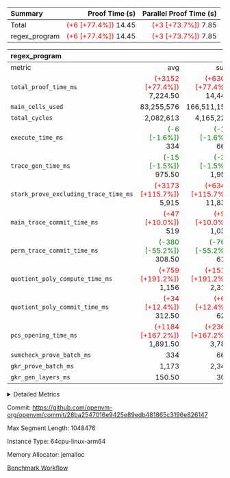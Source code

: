 | Summary | Proof Time (s) | Parallel Proof Time (s) |
|:---|---:|---:|
| Total | <span style='color: red'>(+6 [+77.4%])</span> 14.45 | <span style='color: red'>(+3 [+73.7%])</span> 7.85 |
| regex_program | <span style='color: red'>(+6 [+77.4%])</span> 14.45 | <span style='color: red'>(+3 [+73.7%])</span> 7.85 |


| regex_program |||||
|:---|---:|---:|---:|---:|
|metric|avg|sum|max|min|
| `total_proof_time_ms ` | <span style='color: red'>(+3152 [+77.4%])</span> 7,224.50 | <span style='color: red'>(+6305 [+77.4%])</span> 14,449 | <span style='color: red'>(+3329 [+73.7%])</span> 7,847 | <span style='color: red'>(+2976 [+82.1%])</span> 6,602 |
| `main_cells_used     ` |  83,255,576 |  166,511,152 |  93,500,799 |  73,010,353 |
| `total_cycles        ` |  2,082,613 |  4,165,226 |  2,243,715 |  1,921,511 |
| `execute_time_ms     ` | <span style='color: green'>(-6 [-1.6%])</span> 334 | <span style='color: green'>(-11 [-1.6%])</span> 668 | <span style='color: green'>(-9 [-2.4%])</span> 370 | <span style='color: green'>(-2 [-0.7%])</span> 298 |
| `trace_gen_time_ms   ` | <span style='color: green'>(-15 [-1.5%])</span> 975.50 | <span style='color: green'>(-30 [-1.5%])</span> 1,951 | <span style='color: green'>(-9 [-0.8%])</span> 1,156 | <span style='color: green'>(-21 [-2.6%])</span> 795 |
| `stark_prove_excluding_trace_time_ms` | <span style='color: red'>(+3173 [+115.7%])</span> 5,915 | <span style='color: red'>(+6346 [+115.7%])</span> 11,830 | <span style='color: red'>(+3347 [+112.5%])</span> 6,321 | <span style='color: red'>(+2999 [+119.5%])</span> 5,509 |
| `main_trace_commit_time_ms` | <span style='color: red'>(+47 [+10.0%])</span> 519 | <span style='color: red'>(+94 [+10.0%])</span> 1,038 | <span style='color: red'>(+53 [+10.0%])</span> 583 | <span style='color: red'>(+41 [+9.9%])</span> 455 |
| `perm_trace_commit_time_ms` | <span style='color: green'>(-380 [-55.2%])</span> 308.50 | <span style='color: green'>(-760 [-55.2%])</span> 617 | <span style='color: green'>(-410 [-55.4%])</span> 330 | <span style='color: green'>(-350 [-54.9%])</span> 287 |
| `quotient_poly_compute_time_ms` | <span style='color: red'>(+759 [+191.2%])</span> 1,156 | <span style='color: red'>(+1518 [+191.2%])</span> 2,312 | <span style='color: red'>(+798 [+183.4%])</span> 1,233 | <span style='color: red'>(+720 [+200.6%])</span> 1,079 |
| `quotient_poly_commit_time_ms` | <span style='color: red'>(+34 [+12.4%])</span> 312.50 | <span style='color: red'>(+69 [+12.4%])</span> 625 | <span style='color: red'>(+39 [+12.5%])</span> 351 | <span style='color: red'>(+30 [+12.3%])</span> 274 |
| `pcs_opening_time_ms ` | <span style='color: red'>(+1184 [+167.2%])</span> 1,891.50 | <span style='color: red'>(+2367 [+167.2%])</span> 3,783 | <span style='color: red'>(+1263 [+167.1%])</span> 2,019 | <span style='color: red'>(+1104 [+167.3%])</span> 1,764 |
| `sumcheck_prove_batch_ms` |  334 |  668 |  348 |  320 |
| `gkr_prove_batch_ms  ` |  1,173 |  2,346 |  1,202 |  1,144 |
| `gkr_gen_layers_ms   ` |  150.50 |  301 |  167 |  134 |



<details>
<summary>Detailed Metrics</summary>

|  | generate_perm_trace_time_ms |
| --- |
|  | 0 | 

| group | num_segments | keygen_time_ms | commit_exe_time_ms |
| --- | --- | --- | --- |
| regex_program | 2 | 519 | 20 | 

| group | air_name | quotient_deg | interactions | constraints |
| --- | --- | --- | --- | --- |
| regex_program | AccessAdapterAir<16> | 2 | 5 | 10 | 
| regex_program | AccessAdapterAir<2> | 2 | 5 | 10 | 
| regex_program | AccessAdapterAir<32> | 2 | 5 | 10 | 
| regex_program | AccessAdapterAir<4> | 2 | 5 | 10 | 
| regex_program | AccessAdapterAir<8> | 2 | 5 | 10 | 
| regex_program | BitwiseOperationLookupAir<8> | 2 | 2 | 4 | 
| regex_program | KeccakVmAir | 2 | 321 | 4,251 | 
| regex_program | MemoryMerkleAir<8> | 2 | 4 | 37 | 
| regex_program | PersistentBoundaryAir<8> | 2 | 3 | 6 | 
| regex_program | PhantomAir | 2 | 3 | 4 | 
| regex_program | Poseidon2PeripheryAir<BabyBearParameters>, 1> | 2 | 1 | 286 | 
| regex_program | ProgramAir | 2 | 1 | 4 | 
| regex_program | RangeTupleCheckerAir<2> | 2 | 1 | 4 | 
| regex_program | Rv32HintStoreAir | 2 | 18 | 19 | 
| regex_program | VariableRangeCheckerAir | 2 | 1 | 4 | 
| regex_program | VmAirWrapper<Rv32BaseAluAdapterAir, BaseAluCoreAir<4, 8> | 2 | 20 | 26 | 
| regex_program | VmAirWrapper<Rv32BaseAluAdapterAir, LessThanCoreAir<4, 8> | 2 | 18 | 32 | 
| regex_program | VmAirWrapper<Rv32BaseAluAdapterAir, ShiftCoreAir<4, 8> | 2 | 24 | 80 | 
| regex_program | VmAirWrapper<Rv32BranchAdapterAir, BranchEqualCoreAir<4> | 2 | 11 | 15 | 
| regex_program | VmAirWrapper<Rv32BranchAdapterAir, BranchLessThanCoreAir<4, 8> | 2 | 13 | 29 | 
| regex_program | VmAirWrapper<Rv32CondRdWriteAdapterAir, Rv32JalLuiCoreAir> | 2 | 10 | 13 | 
| regex_program | VmAirWrapper<Rv32JalrAdapterAir, Rv32JalrCoreAir> | 2 | 16 | 13 | 
| regex_program | VmAirWrapper<Rv32LoadStoreAdapterAir, LoadSignExtendCoreAir<4, 8> | 2 | 18 | 22 | 
| regex_program | VmAirWrapper<Rv32LoadStoreAdapterAir, LoadStoreCoreAir<4> | 2 | 17 | 29 | 
| regex_program | VmAirWrapper<Rv32MultAdapterAir, DivRemCoreAir<4, 8> | 2 | 25 | 68 | 
| regex_program | VmAirWrapper<Rv32MultAdapterAir, MulHCoreAir<4, 8> | 2 | 24 | 15 | 
| regex_program | VmAirWrapper<Rv32MultAdapterAir, MultiplicationCoreAir<4, 8> | 2 | 19 | 8 | 
| regex_program | VmAirWrapper<Rv32RdWriteAdapterAir, Rv32AuipcCoreAir> | 2 | 12 | 9 | 
| regex_program | VmConnectorAir | 2 | 5 | 9 | 

| group | air_name | segment | rows | prep_cols | perm_cols | main_cols | cells |
| --- | --- | --- | --- | --- | --- | --- | --- |
| regex_program | AccessAdapterAir<2> | 1 | 64 |  | 12 | 11 | 1,472 | 
| regex_program | AccessAdapterAir<4> | 1 | 32 |  | 12 | 13 | 800 | 
| regex_program | AccessAdapterAir<8> | 0 | 131,072 |  | 12 | 17 | 3,801,088 | 
| regex_program | AccessAdapterAir<8> | 1 | 2,048 |  | 12 | 17 | 59,392 | 
| regex_program | BitwiseOperationLookupAir<8> | 0 | 65,536 | 3 | 12 | 2 | 917,504 | 
| regex_program | BitwiseOperationLookupAir<8> | 1 | 65,536 | 3 | 12 | 2 | 917,504 | 
| regex_program | KeccakVmAir | 0 | 1 |  | 12 | 3,163 | 3,175 | 
| regex_program | KeccakVmAir | 1 | 32 |  | 12 | 3,163 | 101,600 | 
| regex_program | MemoryMerkleAir<8> | 0 | 131,072 |  | 12 | 32 | 5,767,168 | 
| regex_program | MemoryMerkleAir<8> | 1 | 4,096 |  | 12 | 32 | 180,224 | 
| regex_program | PersistentBoundaryAir<8> | 0 | 131,072 |  | 12 | 20 | 4,194,304 | 
| regex_program | PersistentBoundaryAir<8> | 1 | 2,048 |  | 12 | 20 | 65,536 | 
| regex_program | PhantomAir | 0 | 1 |  | 12 | 6 | 18 | 
| regex_program | PhantomAir | 1 | 1 |  | 12 | 6 | 18 | 
| regex_program | Poseidon2PeripheryAir<BabyBearParameters>, 1> | 0 | 16,384 |  | 12 | 300 | 5,111,808 | 
| regex_program | Poseidon2PeripheryAir<BabyBearParameters>, 1> | 1 | 2,048 |  | 12 | 300 | 638,976 | 
| regex_program | ProgramAir | 0 | 131,072 |  | 12 | 10 | 2,883,584 | 
| regex_program | ProgramAir | 1 | 131,072 |  | 12 | 10 | 2,883,584 | 
| regex_program | RangeTupleCheckerAir<2> | 0 | 524,288 | 2 | 12 | 1 | 6,815,744 | 
| regex_program | RangeTupleCheckerAir<2> | 1 | 524,288 | 2 | 12 | 1 | 6,815,744 | 
| regex_program | Rv32HintStoreAir | 0 | 16,384 |  | 12 | 32 | 720,896 | 
| regex_program | VariableRangeCheckerAir | 0 | 262,144 | 2 | 12 | 1 | 3,407,872 | 
| regex_program | VariableRangeCheckerAir | 1 | 262,144 | 2 | 12 | 1 | 3,407,872 | 
| regex_program | VmAirWrapper<Rv32BaseAluAdapterAir, BaseAluCoreAir<4, 8> | 0 | 1,048,576 |  | 12 | 36 | 50,331,648 | 
| regex_program | VmAirWrapper<Rv32BaseAluAdapterAir, BaseAluCoreAir<4, 8> | 1 | 1,048,576 |  | 12 | 36 | 50,331,648 | 
| regex_program | VmAirWrapper<Rv32BaseAluAdapterAir, LessThanCoreAir<4, 8> | 0 | 32,768 |  | 12 | 37 | 1,605,632 | 
| regex_program | VmAirWrapper<Rv32BaseAluAdapterAir, LessThanCoreAir<4, 8> | 1 | 16,384 |  | 12 | 37 | 802,816 | 
| regex_program | VmAirWrapper<Rv32BaseAluAdapterAir, ShiftCoreAir<4, 8> | 0 | 131,072 |  | 12 | 53 | 8,519,680 | 
| regex_program | VmAirWrapper<Rv32BaseAluAdapterAir, ShiftCoreAir<4, 8> | 1 | 131,072 |  | 12 | 53 | 8,519,680 | 
| regex_program | VmAirWrapper<Rv32BranchAdapterAir, BranchEqualCoreAir<4> | 0 | 262,144 |  | 12 | 26 | 9,961,472 | 
| regex_program | VmAirWrapper<Rv32BranchAdapterAir, BranchEqualCoreAir<4> | 1 | 131,072 |  | 12 | 26 | 4,980,736 | 
| regex_program | VmAirWrapper<Rv32BranchAdapterAir, BranchLessThanCoreAir<4, 8> | 0 | 131,072 |  | 12 | 32 | 5,767,168 | 
| regex_program | VmAirWrapper<Rv32BranchAdapterAir, BranchLessThanCoreAir<4, 8> | 1 | 131,072 |  | 12 | 32 | 5,767,168 | 
| regex_program | VmAirWrapper<Rv32CondRdWriteAdapterAir, Rv32JalLuiCoreAir> | 0 | 65,536 |  | 12 | 18 | 1,966,080 | 
| regex_program | VmAirWrapper<Rv32CondRdWriteAdapterAir, Rv32JalLuiCoreAir> | 1 | 65,536 |  | 12 | 18 | 1,966,080 | 
| regex_program | VmAirWrapper<Rv32JalrAdapterAir, Rv32JalrCoreAir> | 0 | 131,072 |  | 12 | 28 | 5,242,880 | 
| regex_program | VmAirWrapper<Rv32JalrAdapterAir, Rv32JalrCoreAir> | 1 | 65,536 |  | 12 | 28 | 2,621,440 | 
| regex_program | VmAirWrapper<Rv32LoadStoreAdapterAir, LoadSignExtendCoreAir<4, 8> | 0 | 1,024 |  | 12 | 36 | 49,152 | 
| regex_program | VmAirWrapper<Rv32LoadStoreAdapterAir, LoadSignExtendCoreAir<4, 8> | 1 | 2 |  | 12 | 36 | 96 | 
| regex_program | VmAirWrapper<Rv32LoadStoreAdapterAir, LoadStoreCoreAir<4> | 0 | 1,048,576 |  | 12 | 41 | 55,574,528 | 
| regex_program | VmAirWrapper<Rv32LoadStoreAdapterAir, LoadStoreCoreAir<4> | 1 | 1,048,576 |  | 12 | 41 | 55,574,528 | 
| regex_program | VmAirWrapper<Rv32MultAdapterAir, DivRemCoreAir<4, 8> | 0 | 128 |  | 12 | 59 | 9,088 | 
| regex_program | VmAirWrapper<Rv32MultAdapterAir, MulHCoreAir<4, 8> | 0 | 256 |  | 12 | 39 | 13,056 | 
| regex_program | VmAirWrapper<Rv32MultAdapterAir, MultiplicationCoreAir<4, 8> | 0 | 32,768 |  | 12 | 31 | 1,409,024 | 
| regex_program | VmAirWrapper<Rv32MultAdapterAir, MultiplicationCoreAir<4, 8> | 1 | 32,768 |  | 12 | 31 | 1,409,024 | 
| regex_program | VmAirWrapper<Rv32RdWriteAdapterAir, Rv32AuipcCoreAir> | 0 | 32,768 |  | 12 | 20 | 1,048,576 | 
| regex_program | VmAirWrapper<Rv32RdWriteAdapterAir, Rv32AuipcCoreAir> | 1 | 32,768 |  | 12 | 20 | 1,048,576 | 
| regex_program | VmConnectorAir | 0 | 2 | 1 | 12 | 5 | 34 | 
| regex_program | VmConnectorAir | 1 | 2 | 1 | 12 | 5 | 34 | 

| group | segment | trace_gen_time_ms | total_proof_time_ms | total_cycles | total_cells | sumcheck_prove_batch_ms | stark_prove_excluding_trace_time_ms | quotient_poly_compute_time_ms | quotient_poly_commit_time_ms | perm_trace_commit_time_ms | pcs_opening_time_ms | main_trace_commit_time_ms | main_cells_used | gkr_prove_batch_ms | gkr_gen_layers_ms | execute_time_ms |
| --- | --- | --- | --- | --- | --- | --- | --- | --- | --- | --- | --- | --- | --- | --- | --- | --- |
| regex_program | 0 | 1,156 | 7,847 | 2,243,715 | 175,121,179 | 348 | 6,321 | 1,233 | 351 | 330 | 2,019 | 583 | 93,500,799 | 1,202 | 167 | 370 | 
| regex_program | 1 | 795 | 6,602 | 1,921,511 | 148,094,548 | 320 | 5,509 | 1,079 | 274 | 287 | 1,764 | 455 | 73,010,353 | 1,144 | 134 | 298 | 

| group | segment | trace_height_constraint | weighted_sum | threshold |
| --- | --- | --- | --- | --- |
| regex_program | 0 | 0 | 5,868,296 | 2,013,265,921 | 
| regex_program | 0 | 1 | 16,687,450 | 2,013,265,921 | 
| regex_program | 0 | 2 | 2,934,148 | 2,013,265,921 | 
| regex_program | 0 | 3 | 19,705,182 | 2,013,265,921 | 
| regex_program | 0 | 4 | 524,288 | 2,013,265,921 | 
| regex_program | 0 | 5 | 262,144 | 2,013,265,921 | 
| regex_program | 0 | 6 | 6,668,938 | 2,013,265,921 | 
| regex_program | 0 | 7 | 134,144 | 2,013,265,921 | 
| regex_program | 0 | 8 | 53,849,550 | 2,013,265,921 | 
| regex_program | 1 | 0 | 5,406,794 | 2,013,265,921 | 
| regex_program | 1 | 1 | 15,182,956 | 2,013,265,921 | 
| regex_program | 1 | 2 | 2,703,397 | 2,013,265,921 | 
| regex_program | 1 | 3 | 18,193,430 | 2,013,265,921 | 
| regex_program | 1 | 4 | 14,336 | 2,013,265,921 | 
| regex_program | 1 | 5 | 6,144 | 2,013,265,921 | 
| regex_program | 1 | 6 | 6,508,864 | 2,013,265,921 | 
| regex_program | 1 | 7 | 131,072 | 2,013,265,921 | 
| regex_program | 1 | 8 | 49,197,617 | 2,013,265,921 | 

</details>


Commit: https://github.com/openvm-org/openvm/commit/28ba2547016e9425e89edb481865c3196e826147

Max Segment Length: 1048476

Instance Type: 64cpu-linux-arm64

Memory Allocator: jemalloc

[Benchmark Workflow](https://github.com/openvm-org/openvm/actions/runs/14382384445)
